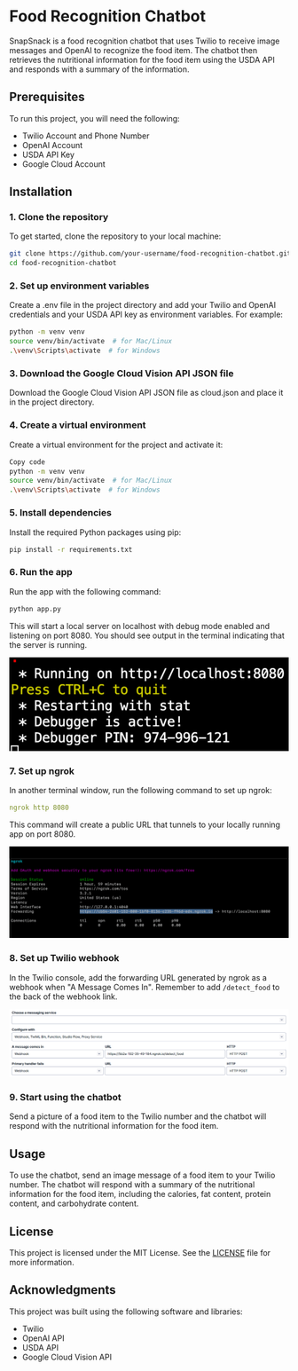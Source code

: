 # Food Recognition Chatbot

SnapSnack is a food recognition chatbot that uses Twilio to receive image messages and OpenAI to recognize the food item. The chatbot then retrieves the nutritional information for the food item using the USDA API and responds with a summary of the information.

## Prerequisites

To run this project, you will need the following:

* Twilio Account and Phone Number
* OpenAI Account
* USDA API Key
* Google Cloud Account

## Installation

### 1. Clone the repository
To get started, clone the repository to your local machine:

```bash
git clone https://github.com/your-username/food-recognition-chatbot.git
cd food-recognition-chatbot
```

### 2. Set up environment variables
Create a .env file in the project directory and add your Twilio and OpenAI credentials and your USDA API key as environment variables. For example:


```bash
python -m venv venv
source venv/bin/activate  # for Mac/Linux
.\venv\Scripts\activate  # for Windows
```

### 3. Download the Google Cloud Vision API JSON file
Download the Google Cloud Vision API JSON file as cloud.json and place it in the project directory.

### 4. Create a virtual environment
Create a virtual environment for the project and activate it:

```bash
Copy code
python -m venv venv
source venv/bin/activate  # for Mac/Linux
.\venv\Scripts\activate  # for Windows
```

### 5. Install dependencies
Install the required Python packages using pip:

```bash
pip install -r requirements.txt
```

### 6. Run the app
Run the app with the following command:

```bash
python app.py
```

This will start a local server on localhost with debug mode enabled and listening on port 8080. You should see output in the terminal indicating that the server is running.

![Setting Up Local Server](/pictures/Setup_App_Image.png) 

### 7. Set up ngrok
In another terminal window, run the following command to set up ngrok:

```yaml
ngrok http 8080
```

This command will create a public URL that tunnels to your locally running app on port 8080.

![Setting Up Ngrok](/pictures/ngrok.png)

### 8. Set up Twilio webhook
In the Twilio console, add the forwarding URL generated by ngrok as a webhook when "A Message Comes In". Remember to add `/detect_food` to the back of the webhook link.

![Setting Up Twilio](/pictures/Twilio_Webhook_Setup_Image.png)

### 9. Start using the chatbot
Send a picture of a food item to the Twilio number and the chatbot will respond with the nutritional information for the food item.

## Usage

To use the chatbot, send an image message of a food item to your Twilio number. The chatbot will respond with a summary of the nutritional information for the food item, including the calories, fat content, protein content, and carbohydrate content.

## License

This project is licensed under the MIT License. See the [LICENSE](LICENSE) file for more information.

## Acknowledgments

This project was built using the following software and libraries:

* Twilio
* OpenAI API
* USDA API
* Google Cloud Vision API